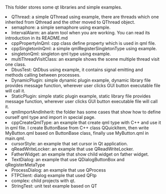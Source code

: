 This folder stores some qt libraries and simple examples.
<li>QThread: a simple QThread using example, there are threads which one inherited from Qthread and the other moved to QThread object.
<li>semaphore: a simple semaphore using example.
<li>IntervalAlarm: an alarm tool when you are working. You can read its introduction in its README.md
<li>cppPropertyInQml: cpp class define property which is used in qml file. 
<li>cppSingletonInQml: a simple qmlRegisterSingletonType using example.
<li>singletonQml: singleton qml type using example.
<li>multiThreadVisitClass: an example shows the scene multiple thread visit one class.
<li>DbusTest: QtDbus using example, it contains signal emitting and methods calling between processes.
<li>DynamicPlugin: simple dynamic plugin example, dynamic library file provides message function, wherever user clicks GUI button executable file will call it.
<li>StaticPlugin: simple static plugin example, static library file provides message function, wherever user clicks GUI button executable file will call it.
<li>qmlImportAndInherit: the folder has some cases that show how to define ourself qml type and import in special page.
<li>cppCreateQmlType: an example that create qml type with C++ and use it in qml file. I create ButtonBase from C++ class QQuickItem, then write MyButton.qml based on ButtonBase class, finally use MyButton.qml in main.qml.
<li>cursorStyle: an example that set cursor in Qt application.
<li>qReadWriteLocker: an example that use QReadWriteLocker.
<li>FatherWidget: an example that show child widget on father widget.
<li>TextDialog: an example that use QDialogButtonBox and qRegisterMetaType
<li>ProcessDialog: an example that use QProcess
<li>FTPClient: dialog example that used QFtp
<li>complex: child projects with qt.
<li>StringTest: unit test example based on QT
